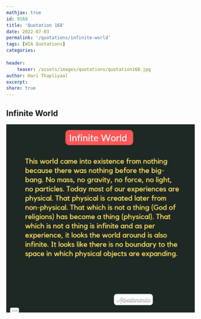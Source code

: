 ```yaml
---
mathjax: true
id: 9168
title: 'Quotation 168'
date: 2022-07-03
permalink: '/quotations/infinite-world'
tags: [WIA Quotations] 
categories: 

header:
    teaser: /assets/images/quotations/quotation168.jpg
author: Hari Thapliyaal 
excerpt:
share: true 
---
```


## Infinite World

![Infinite World](/assets/images/quotations/quotation168.jpg)

